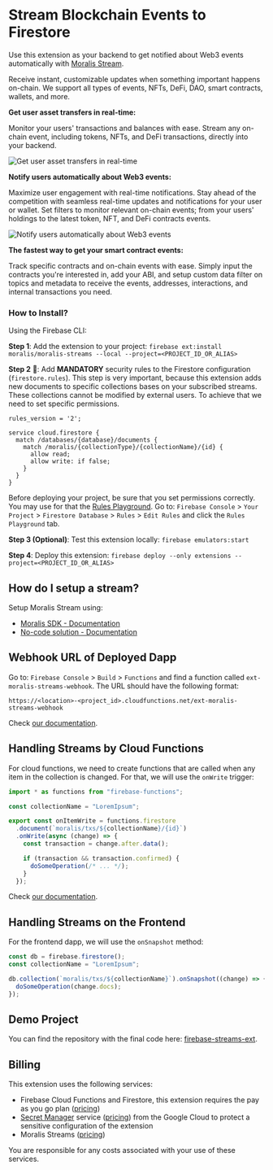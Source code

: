 # Stream Blockchain Events to Firestore

Use this extension as your backend to get notified about Web3 events automatically with [Moralis Stream](https://moralis.io/streams/).

Receive instant, customizable updates when something important happens on-chain. We support all types of events, NFTs, DeFi, DAO, smart contracts, wallets, and more.

**Get user asset transfers in real-time:**

Monitor your users' transactions and balances with ease. Stream any on-chain event, including tokens, NFTs, and DeFi transactions, directly into your backend.

![Get user asset transfers in real-time](https://raw.githubusercontent.com/MoralisWeb3/firebase-extensions/feat/new-description/streams/.github/real-time-transfer.png)

**Notify users automatically about Web3 events:**

Maximize user engagement with real-time notifications. Stay ahead of the competition with seamless real-time updates and notifications for your user or wallet. Set filters to monitor relevant on-chain events; from your users' holdings to the latest token, NFT, and DeFi contracts events.

![Notify users automatically about Web3 events](https://raw.githubusercontent.com/MoralisWeb3/firebase-extensions/feat/new-description/streams/.github/web3-event-notification.png)

**The fastest way to get your smart contract events:**

Track specific contracts and on-chain events with ease. Simply input the contracts you're interested in, add your ABI, and setup custom data filter on topics and metadata to receive the events, addresses, interactions, and internal transactions you need.

### How to Install?

Using the Firebase CLI:

**Step 1**: Add the extension to your project: `firebase ext:install moralis/moralis-streams --local --project=<PROJECT_ID_OR_ALIAS>`

**Step 2** 🚨: Add **MANDATORY** security rules to the Firestore configuration (`firestore.rules`). This step is very important, because this extension adds new documents to specific collections bases on your subscribed streams. These collections cannot be modified by external users. To achieve that we need to set specific permissions.

```
rules_version = '2';

service cloud.firestore {
  match /databases/{database}/documents {
    match /moralis/{collectionType}/{collectionName}/{id} {
      allow read;
      allow write: if false;
    }
  }
}
```

Before deploying your project, be sure that you set permissions correctly. You may use for that the [Rules Playground](https://firebase.google.com/docs/rules/simulator). Go to: `Firebase Console` > `Your Project` > `Firestore Database` > `Rules` > `Edit Rules` and click the `Rules Playground` tab.

**Step 3 (Optional)**: Test this extension locally: `firebase emulators:start`

**Step 4**: Deploy this extension: `firebase deploy --only extensions --project=<PROJECT_ID_OR_ALIAS>`

## How do I setup a stream? 

Setup Moralis Stream using:
* [Moralis SDK - Documentation](https://docs.moralis.io/streams-api/evm/using-node-js-sdk)
* [No-code solution - Documentation](https://docs.moralis.io/streams-api/evm/using-webui)

## Webhook URL of Deployed Dapp

Go to: `Firebase Console` > `Build` > `Functions` and find a function called `ext-moralis-streams-webhook`. The URL should have the following format:

```
https://<location>-<project_id>.cloudfunctions.net/ext-moralis-streams-webhook
```

Check [our documentation](https://docs.moralis.io/streams-api/evm/integrations/firebase#webhook-url-of-deployed-dapp).

## Handling Streams by Cloud Functions 

For cloud functions, we need to create functions that are called when any item in the collection is changed. For that, we will use the `onWrite` trigger:

```ts
import * as functions from "firebase-functions";

const collectionName = "LoremIpsum";

export const onItemWrite = functions.firestore
  .document(`moralis/txs/${collectionName}/{id}`)
  .onWrite(async (change) => {
    const transaction = change.after.data();

    if (transaction && transaction.confirmed) {
      doSomeOperation(/* ... */);
    }
  });
```

Check [our documentation](https://docs.moralis.io/streams-api/evm/integrations/firebase#handling-streams).

## Handling Streams on the Frontend

For the frontend dapp, we will use the `onSnapshot` method:

```ts
const db = firebase.firestore();
const collectionName = "LoremIpsum";

db.collection(`moralis/txs/${collectionName}`).onSnapshot((change) => {
  doSomeOperation(change.docs);
});
```

## Demo Project

You can find the repository with the final code here: [firebase-streams-ext](https://github.com/MoralisWeb3/Moralis-JS-SDK/tree/main/demos/firebase-streams-ext).

## Billing

This extension uses the following services:

* Firebase Cloud Functions and Firestore, this extension requires the pay as you go plan ([pricing](https://firebase.google.com/pricing))
* [Secret Manager](https://cloud.google.com/secret-manager/) service ([pricing](https://cloud.google.com/secret-manager/pricing)) from the Google Cloud to protect a sensitive configuration of the extension
* Moralis Streams ([pricing](https://moralis.io/pricing/))

You are responsible for any costs associated with your use of these services.
